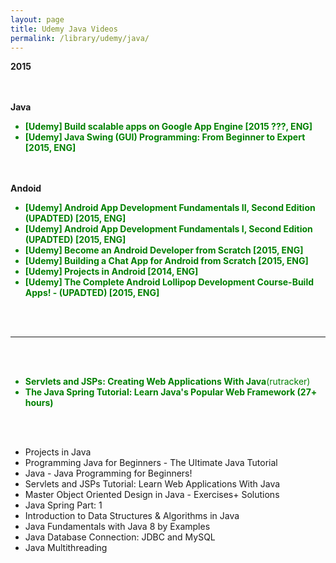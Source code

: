 ```yaml
---
layout: page
title: Udemy Java Videos
permalink: /library/udemy/java/
---
```


<strong>2015</strong>

<br/><br/>
<strong>Java</strong>

<ul>

<li style="color:green"><strong>[Udemy] Build scalable apps on Google App Engine [2015 ???, ENG] </strong></li>
<li style="color:green"><strong>[Udemy] Java Swing (GUI) Programming: From Beginner to Expert [2015, ENG] </strong></li>
</ul>

<br/><br/>
<strong>Andoid</strong>

<ul>

<li style="color:green"><strong>[Udemy] Android App Development Fundamentals II, Second Edition (UPADTED) [2015, ENG]</strong></li>
<li style="color:green"><strong>[Udemy] Android App Development Fundamentals I, Second Edition (UPADTED) [2015, ENG] </strong></li>
<li style="color:green"><strong>[Udemy] Become an Android Developer from Scratch [2015, ENG] </strong></li>
<li style="color:green"><strong>[Udemy] Building a Chat App for Android from Scratch [2015, ENG] </strong></li>
<li style="color:green"><strong>[Udemy] Projects in Android [2014, ENG]</strong></li>
<li style="color:green"><strong>[Udemy] The Complete Android Lollipop Development Course-Build Apps! - (UPADTED) [2015, ENG]</strong></li>

</ul>

<br/><br/>
<hr/>
<br/><br/>


<ul>

<li style="color:green"><strong>Servlets and JSPs: Creating Web Applications With Java</strong>(rutracker)</li>
<li style="color:green"><strong>The Java Spring Tutorial: Learn Java's Popular Web Framework (27+ hours)</strong></li>
</ul>

<br/><br/>

<ul>
	<li>Projects in Java</li>
	<li>Programming Java for Beginners - The Ultimate Java Tutorial </li>
	<li>Java - Java Programming for Beginners! </li>
	<li>Servlets and JSPs Tutorial: Learn Web Applications With Java </li>
	<li>Master Object Oriented Design in Java - Exercises+ Solutions</li>
	<li>Java Spring Part: 1</li>
	<li>Introduction to Data Structures & Algorithms in Java </li>
	<li>Java Fundamentals with Java 8 by Examples </li>
	<li>Java Database Connection: JDBC and MySQL</li>
	<li>Java Multithreading </li>
</ul>
